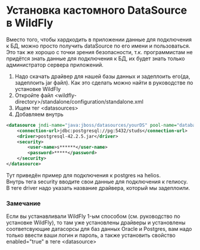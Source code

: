 # Установка кастомного DataSource в WildFly
Вместо того, чтобы хардкодить в приложении данные для подключения к БД, можно просто получить dataSource по его имени и пользоваться.  
Это так же хорошо с точки зрения безопасности, т.к. программистам не придётся знать данные для подключения к БД, их будет знать только администратор сервера приложений.

1. Надо скачать драйвер для нашей базы данных и задеплоить его(да, задеплоить jar файл). Как это сделать можно найти в руководстве по установке WildFly
1. Откройте файл \<wildfly-directory\>/standalone/configuration/standalone.xml
1. Ищем тег \<datasources\>
1. Добавляем внутрь 
```xml
<datasource jndi-name="java:jboss/datasources/yourDS" pool-name="database-datasource" enabled="true" use-java-context="false">
	<connection-url>jdbc:postgresql://pg:5432/studs</connection-url>
	<driver>postgresql-42.2.5.jar</driver>
	<security>
		<user-name>s******</user-name>
		<password>*****</password>
	</security>
</datasource>
```
Тут приведён пример для подключения к postgres на helios.  
Внутрь тега security вводите свои данные для подключения к гелиосу.  
В теге driver надо указать название драйвера, который мы задеплоили.  

### Замечание

Если вы устанавливали WildFly 1-ым способом (см. руководство по установке WildFly), 
то там уже установлены драйверы и установлены соответсвующие датасорсы для баз данных Oracle и Postgres,
вам надо только ввести ваши логин и пароль, а также установить свойство enabled="true" в теге \<datasource\>

